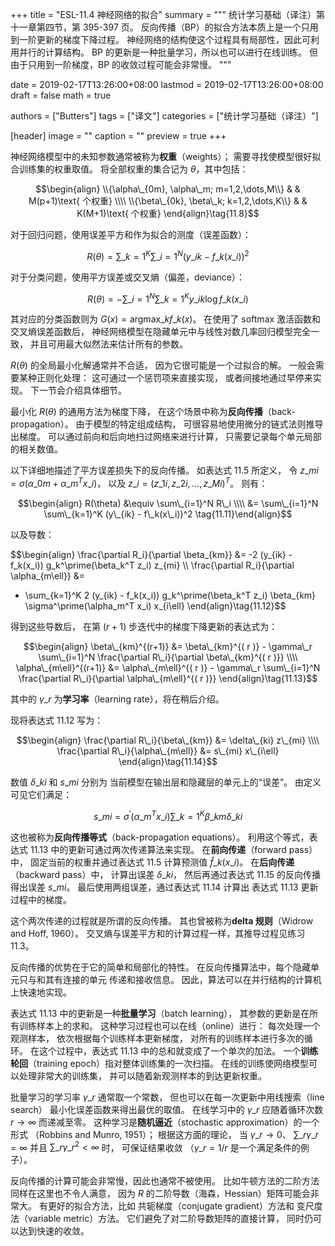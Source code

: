+++
title = "ESL-11.4 神经网络的拟合"
summary = """
统计学习基础（译注）第十一章第四节，第 395-397 页。
反向传播（BP）的拟合方法本质上是一个只用到一阶更新的梯度下降过程。
神经网络的结构使这个过程具有局部性，因此可利用并行的计算结构。
BP 的更新是一种批量学习，所以也可以进行在线训练。
但由于只用到一阶梯度，BP 的收敛过程可能会非常慢。
"""

date = 2019-02-17T13:26:00+08:00
lastmod = 2019-02-17T13:26:00+08:00
draft = false
math = true

authors = ["Butters"]
tags = ["译文"]
categories = ["统计学习基础（译注）"]

[header]
image = ""
caption = ""
preview = true
+++

神经网络模型中的未知参数通常被称为**权重**（weights）；
需要寻找使模型很好拟合训练集的权重取值。
将全部权重的集合记为 $\theta$，其中包括：

$$\begin{align}
\\{\alpha\_{0m}, \alpha\_m; m=1,2,\dots,M\\} & & M(p+1)\text{ 个权重}
\\\\ \\{\beta\_{0k}, \beta\_k; k=1,2,\dots,K\\} & & K(M+1)\text{ 个权重}
\end{align}\tag{11.8}$$

对于回归问题，使用误差平方和作为拟合的测度（误差函数）：

$$R(\theta) = \sum\_{k=1}^K \sum\_{i=1}^N
(y\_{ik} - f\_k(x\_i))^2 \tag{11.9}$$

对于分类问题，使用平方误差或交叉熵（偏差，deviance）：

$$R(\theta) = -\sum\_{i=1}^N \sum\_{k=1}^K
y\_{ik} \log f\_k(x\_i) \tag{11.10}$$

其对应的分类函数则为 $G(x) = \text{argmax}\_k f\_k(x)$。
在使用了 softmax 激活函数和交叉熵误差函数后，
神经网络模型在隐藏单元中与线性对数几率回归模型完全一致，
并且可用最大似然法来估计所有的参数。

$R(\theta)$ 的全局最小化解通常并不合适，
因为它很可能是一个过拟合的解。
一般会需要某种正则化处理：
这可通过一个惩罚项来直接实现，
或者间接地通过早停来实现。
下一节会介绍具体细节。

最小化 $R(\theta)$ 的通用方法为梯度下降，
在这个场景中称为**反向传播**（back-propagation）。
由于模型的特定组成结构，
可很容易地使用微分的链式法则推导出梯度。
可以通过前向和后向地扫过网络来进行计算，
只需要记录每个单元局部的相关数值。

以下详细地描述了平方误差损失下的反向传播。
如表达式 11.5 所定义，
令 $z\_{mi} = \sigma(\alpha\_{0m}+\alpha\_m^T x\_i)$，
以及 $z\_i = (z\_{1i}, z\_{2i}, \dots, z\_{Mi})^T$。
则有：

$$\begin{align}
R(\theta) &\equiv \sum\_{i=1}^N R\_i \\\\ &=
\sum\_{i=1}^N \sum\_{k=1}^K (y\_{ik} - f\_k(x\_i))^2
\tag{11.11}\end{align}$$

以及导数：

$$\begin{align}
\frac{\partial R\_i}{\partial \beta\_{km}} &=
-2 (y\_{ik} - f\_k(x\_i)) g\_k^\prime(\beta\_k^T z\_i) z\_{mi}
\\\\ \frac{\partial R\_i}{\partial \alpha\_{m\ell}} &=
- \sum\_{k=1}^K 2 (y\_{ik} - f\_k(x\_i)) g\_k^\prime(\beta\_k^T z\_i)
\beta\_{km} \sigma^\prime(\alpha\_m^T x\_i) x\_{i\ell}
\end{align}\tag{11.12}$$

得到这些导数后，
在第 $(r+1)$ 步迭代中的梯度下降更新的表达式为：

$$\begin{align}
\beta\_{km}^{(r+1)} &= \beta\_{km}^{( r )} - \gamma\_r \sum\_{i=1}^N 
\frac{\partial R\_i}{\partial \beta\_{km}^{( r )}}
\\\\ \alpha\_{m\ell}^{(r+1)} &= \alpha\_{m\ell}^{( r )} -
\gamma\_r \sum\_{i=1}^N 
\frac{\partial R\_i}{\partial \alpha\_{m\ell}^{( r )}}
\end{align}\tag{11.13}$$

其中的 $\gamma\_r$ 为**学习率**（learning rate），将在稍后介绍。

现将表达式 11.12 写为：

$$\begin{align}
\frac{\partial R\_i}{\beta\_{km}} &= \delta\_{ki} z\_{mi}
\\\\ \frac{\partial R\_i}{\alpha\_{m\ell}} &= s\_{mi} x\_{i\ell}
\end{align}\tag{11.14}$$

数值 $\delta\_{ki}$ 和 $s\_{mi}$ 分别为
当前模型在输出层和隐藏层的单元上的“误差”。
由定义可见它们满足：

$$s\_{mi} = \sigma^\prime(\alpha\_m^T x\_i)
\sum\_{k=1}^K \beta\_{km} \delta\_{ki} \tag{11.15}$$

这也被称为**反向传播等式**（back-propagation equations）。
利用这个等式，表达式 11.13 中的更新可通过两次传递算法来实现。
在**前向传递**（forward pass）中，
固定当前的权重并通过表达式 11.5 计算预测值 $\hat{f}\_k(x\_i)$。
在**后向传递**（backward pass）中，
计算出误差 $\delta\_{ki}$，
然后再通过表达式 11.15 的反向传播得出误差 $s\_{mi}$。
最后使用两组误差，通过表达式 11.14 计算出
表达式 11.13 更新过程中的梯度。

这个两次传递的过程就是所谓的反向传播。
其也曾被称为**delta 规则**（Widrow and Hoff, 1960）。
交叉熵与误差平方和的计算过程一样，其推导过程见练习 11.3。

反向传播的优势在于它的简单和局部化的特性。
在反向传播算法中，每个隐藏单元只与和其有连接的单元
传递和接收信息。
因此，算法可以在并行结构的计算机上快速地实现。

表达式 11.13 中的更新是一种**批量学习**（batch learning），
其参数的更新是在所有训练样本上的求和。
这种学习过程也可以在线（online）进行：
每次处理一个观测样本，
依次根据每个训练样本更新梯度，
对所有的训练样本进行多次的循环。
在这个过程中，表达式 11.13 中的总和就变成了一个单次的加法。
一个**训练轮回**（training epoch）指对整体训练集的一次扫描。
在线的训练使网络模型可以处理非常大的训练集，
并可以随着新观测样本的到达更新权重。

批量学习的学习率 $\gamma\_r$ 通常取一个常数，
但也可以在每一次更新中用线搜索（line search）
最小化误差函数来得出最优的取值。
在线学习中的 $\gamma\_r$ 应随着循环次数 $r\rightarrow\infty$
而递减至零。
这种学习是**随机逼近**（stochastic approximation）的一个形式
（Robbins and Munro, 1951）；
根据这方面的理论，
当 $\gamma\_r \rightarrow 0$、
$\sum\_r \gamma\_r = \infty$ 并且
$\sum\_r \gamma\_r^2 < \infty$ 时，
可保证结果收敛
（$\gamma\_r = 1 / r$ 是一个满足条件的例子）。

反向传播的计算可能会非常慢，因此也通常不被使用。
比如牛顿方法的二阶方法同样在这里也不令人满意，
因为 $R$ 的二阶导数（海森，Hessian）矩阵可能会非常大。
有更好的拟合方法，比如
共轭梯度（conjugate gradient）方法和
变尺度法（variable metric）方法。
它们避免了对二阶导数矩阵的直接计算，
同时仍可以达到快速的收敛。